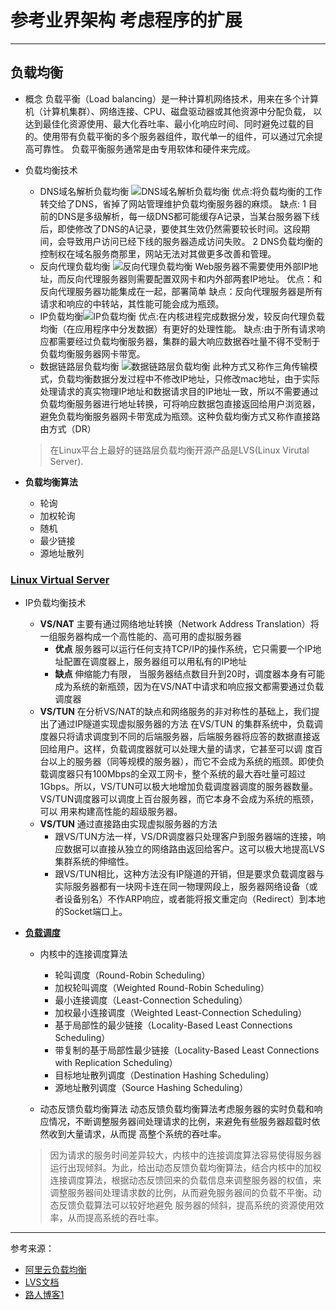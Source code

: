 # 参考业界架构 考虑程序的扩展

-----------------------
## 负载均衡
- 概念
  负载平衡（Load balancing）是一种计算机网络技术，用来在多个计算机（计算机集群）、网络连接、CPU、磁盘驱动器或其他资源中分配负载，
以达到最佳化资源使用、最大化吞吐率、最小化响应时间、同时避免过载的目的。使用带有负载平衡的多个服务器组件，取代单一的组件，可以通过冗余提高可靠性。
负载平衡服务通常是由专用软体和硬件来完成。

- 负载均衡技术
  - DNS域名解析负载均衡 ![DNS域名解析负载均衡](http://images.cnitblog.com/i/381412/201407/181649235687549.jpg)
    优点:将负载均衡的工作转交给了DNS，省掉了网站管理维护负载均衡服务器的麻烦。
    缺点:
      1 目前的DNS是多级解析，每一级DNS都可能缓存A记录，当某台服务器下线后，即使修改了DNS的A记录，要使其生效仍然需要较长时间。这段期间，会导致用户访问已经下线的服务器造成访问失败。
      2 DNS负载均衡的控制权在域名服务商那里，网站无法对其做更多改善和管理。
  - 反向代理负载均衡 ![反向代理负载均衡](http://images.cnitblog.com/i/381412/201407/182145306624536.jpg)
    Web服务器不需要使用外部IP地址，而反向代理服务器则需要配置双网卡和内外部两套IP地址。
    优点：和反向代理服务器功能集成在一起，部署简单
    缺点：反向代理服务器是所有请求和响应的中转站，其性能可能会成为瓶颈。
  - IP负载均衡![IP负载均衡](http://images.cnitblog.com/i/381412/201407/182157070532417.jpg)
    优点:在内核进程完成数据分发，较反向代理负载均衡（在应用程序中分发数据）有更好的处理性能。
    缺点:由于所有请求响应都需要经过负载均衡服务器，集群的最大响应数据吞吐量不得不受制于负载均衡服务器网卡带宽。
  - 数据链路层负载均衡 ![数据链路层负载均衡](http://images.cnitblog.com/i/381412/201407/182303190069562.jpg)
    此种方式又称作三角传输模式，负载均衡数据分发过程中不修改IP地址，只修改mac地址，由于实际处理请求的真实物理IP地址和数据请求目的IP地址一致，所以不需要通过负载均衡服务器进行地址转换，可将响应数据包直接返回给用户浏览器，避免负载均衡服务器网卡带宽成为瓶颈。这种负载均衡方式又称作直接路由方式（DR）

  > 在Linux平台上最好的链路层负载均衡开源产品是LVS(Linux Virutal Server).
    
- **负载均衡算法**
  - 轮询
  - 加权轮询
  - 随机
  - 最少链接
  - 源地址散列
  
### [**Linux Virtual Server**](http://www.linuxvirtualserver.org/zh/lvs3.html)
- IP负载均衡技术
  - **VS/NAT** 主要有通过网络地址转换（Network Address Translation）将一组服务器构成一个高性能的、高可用的虚拟服务器
    - **优点** 服务器可以运行任何支持TCP/IP的操作系统，它只需要一个IP地址配置在调度器上，服务器组可以用私有的IP地址
    - **缺点** 伸缩能力有限， 当服务器结点数目升到20时，调度器本身有可能成为系统的新瓶颈，因为在VS/NAT中请求和响应报文都需要通过负载调度器
  - **VS/TUN** 在分析VS/NAT的缺点和网络服务的非对称性的基础上，我们提出了通过IP隧道实现虚拟服务器的方法
    在VS/TUN 的集群系统中，负载调度器只将请求调度到不同的后端服务器，后端服务器将应答的数据直接返回给用户。这样，负载调度器就可以处理大量的请求，它甚至可以调 度百台以上的服务器（同等规模的服务器），而它不会成为系统的瓶颈。即使负载调度器只有100Mbps的全双工网卡，整个系统的最大吞吐量可超过 1Gbps。所以，VS/TUN可以极大地增加负载调度器调度的服务器数量。VS/TUN调度器可以调度上百台服务器，而它本身不会成为系统的瓶颈，可以 用来构建高性能的超级服务器。
  - **VS/TUN** 通过直接路由实现虚拟服务器的方法
    - 跟VS/TUN方法一样，VS/DR调度器只处理客户到服务器端的连接，响应数据可以直接从独立的网络路由返回给客户。这可以极大地提高LVS集群系统的伸缩性。
    - 跟VS/TUN相比，这种方法没有IP隧道的开销，但是要求负载调度器与实际服务器都有一块网卡连在同一物理网段上，服务器网络设备（或者设备别名）不作ARP响应，或者能将报文重定向（Redirect）到本地的Socket端口上。

- [**负载调度**](http://www.linuxvirtualserver.org/zh/lvs4.html)
  - 内核中的连接调度算法
    - 轮叫调度（Round-Robin Scheduling）
    - 加权轮叫调度（Weighted Round-Robin Scheduling）
    - 最小连接调度（Least-Connection Scheduling）
    - 加权最小连接调度（Weighted Least-Connection Scheduling）
    - 基于局部性的最少链接（Locality-Based Least Connections Scheduling）
    - 带复制的基于局部性最少链接（Locality-Based Least Connections with Replication Scheduling）
    - 目标地址散列调度（Destination Hashing Scheduling）
    - 源地址散列调度（Source Hashing Scheduling）
    
  - 动态反馈负载均衡算法
    动态反馈负载均衡算法考虑服务器的实时负载和响应情况，不断调整服务器间处理请求的比例，来避免有些服务器超载时依然收到大量请求，从而提 高整个系统的吞吐率。

  > 因为请求的服务时间差异较大，内核中的连接调度算法容易使得服务器运行出现倾斜。为此，给出动态反馈负载均衡算法，结合内核中的加权连接调度算法，根据动态反馈回来的负载信息来调整服务器的权值，来调整服务器间处理请求数的比例，从而避免服务器间的负载不平衡。动态反馈负载算法可以较好地避免 服务器的倾斜，提高系统的资源使用效率，从而提高系统的吞吐率。
     
  
----------------------------
参考来源：
  - [阿里云负载均衡](https://www.aliyun.com/product/slb/)
  - [LVS文档](http://www.linuxvirtualserver.org/zh/lvs3.html)
  - [路人博客1](http://www.cnblogs.com/edisonchou/p/3851333.html)
